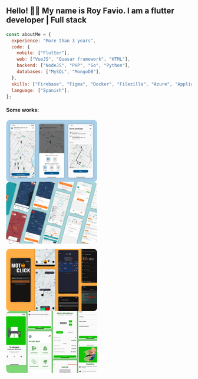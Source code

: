 ## Hello! 👋🏼 My name is Roy Favio. I am a flutter developer | Full stack

```javascript
const aboutMe = {
  experience: "More than 3 years",
  code: {
    mobile: ["Flutter"],
    web: ["VueJS", "Quasar framework", "HTML"],
    backend: ["NodeJS", "PHP", "Go", "Python"],
    databases: ["MySQL", "MongoDB"],
  },
  skills: ["Firebase", "Figma", "Docker", "Filezilla", "Azure", "Application deployment"],
  language: ["Spanish"],
};
```

#### Some works:

<p>
   <img
      align="center"
      alt="quickdrop-banner"
      width="49%"
      style="border-radius: 10px;"
      src="https://github.com/rofviv/rofviv/blob/main/assets/quickdrop/quickdrop-banner.png?raw=true"
   />
   &nbsp;&nbsp;
   <img
      align="center"
      alt="motoclick-driver-banner"
      width="49%"
      style="border-radius: 10px;"
      src="https://github.com/rofviv/rofviv/blob/main/assets/motoclick-driver/motoclick-driver-banner.png?raw=true"
   />
</p>

<p>
   <img
      align="center"
      alt="motoclick-banner"
      width="49%"
      style="border-radius: 10px;"
      src="https://github.com/rofviv/rofviv/blob/main/assets/motoclick/motoclick-banner.png?raw=true"
   />
   &nbsp;&nbsp;
   <img
      align="center"
      alt="mr-cash-banner"
      width="49%"
      style="border-radius: 10px;"
      src="https://github.com/rofviv/rofviv/blob/main/assets/mr-cash/mr-cash-banner.png?raw=true"
   />
</p>
